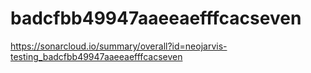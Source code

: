 # badcfbb49947aaeeaefffcacseven
https://sonarcloud.io/summary/overall?id=neojarvis-testing_badcfbb49947aaeeaefffcacseven
